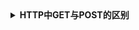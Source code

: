 <details>
 <summary><b>HTTP中GET与POST的区别</b></summary>

	1. GET在浏览器回退时是无害的，而POST会再次提交请求。
	2. GET产生的URL地址可以被Bookmark，而POST不可以。
	3. GET请求会被浏览器主动cache，而POST不会，除非手动设置。
	4. GET请求只能进行url编码，而POST支持多种编码方式。
	5. GET请求参数会被完整保留在浏览器历史记录里，而POST中的参数不会被保留。
	6. GET请求在URL中传送的参数是有长度限制的，而POST没有。
	7. 对参数的数据类型，GET只接受ASCII字符，而POST没有限制。
	8. GET比POST更不安全，因为参数直接暴露在URL上，所以不能用来传递敏感信息。
	9. GET参数通过URL传递，POST放在Request body中。
	10. GET产生一个TCP数据包，POST产生两个TCP数据包。

	第10点的解释：
		对于GET方式的请求，浏览器会把http header和data一并发送出去，服务器响应200（返回数据）；
	    而对于POST，浏览器先发送header，服务器响应100 continue，浏览器再发送data，服务器响应200 ok（返回数据）。
</details>


